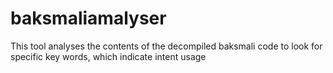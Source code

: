# baksmaliamalyser
This tool analyses the contents of the decompiled baksmali code to look for specific key words, which indicate intent usage
